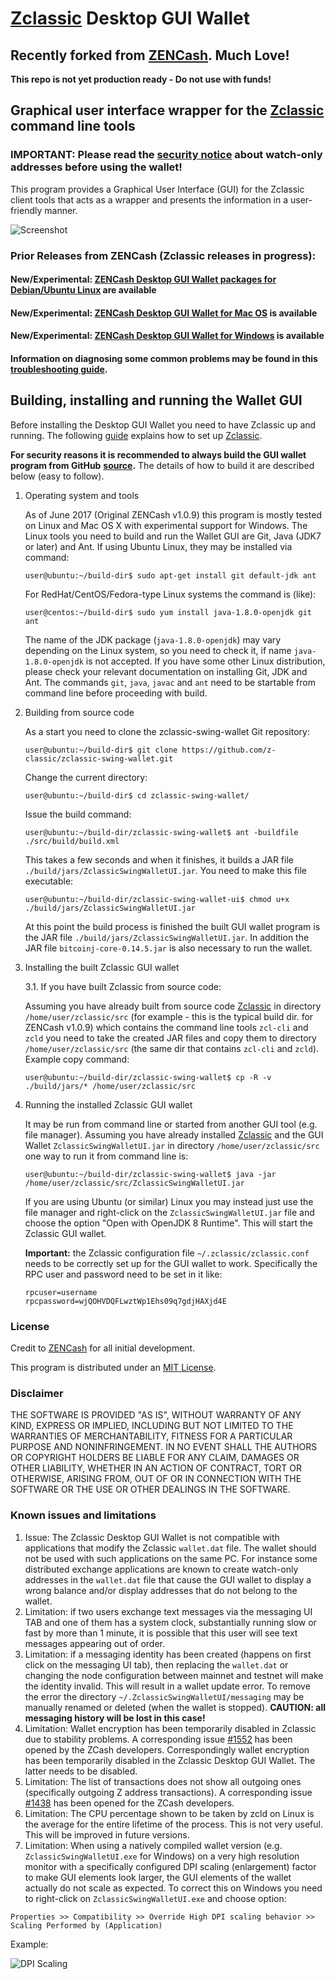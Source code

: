 # [Zclassic](https://zclassic.org) Desktop GUI Wallet

## Recently forked from [ZENCash](https://zensystem.io/). Much Love!

**This repo is not yet production ready - Do not use with funds!**

## Graphical user interface wrapper for the [Zclassic](https://zclassic.org/) command line tools

### IMPORTANT: Please read the [security notice](docs/KnownSecurityIssues.md) about watch-only addresses before using the wallet!

This program provides a Graphical User Interface (GUI) for the Zclassic client tools that acts as a wrapper and
presents the information in a user-friendly manner.

![Screenshot](https://github.com/ZencashOfficial/zclassic-swing-wallet/raw/master/docs/ZENCashWallet.png "Main Window")

### Prior Releases from ZENCash (Zclassic releases in progress):

#### New/Experimental: [ZENCash Desktop GUI Wallet packages for Debian/Ubuntu Linux](https://github.com/ZencashOfficial/zencash-swing-wallet-ui/blob/master/docs/ReleaseUbuntuRepository.md) are available

#### New/Experimental: [ZENCash Desktop GUI Wallet for Mac OS](https://github.com/ZencashOfficial/zencash-swing-wallet-ui/blob/master/docs/Release_0.75.9.md) is available

#### New/Experimental: [ZENCash Desktop GUI Wallet for Windows](https://github.com/ZencashOfficial/zencash-swing-wallet-ui/blob/master/docs/Release_0.75.8.md) is available

#### Information on diagnosing some common problems may be found in this [troubleshooting guide](docs/TroubleshootingGuide.md).

## Building, installing and running the Wallet GUI

Before installing the Desktop GUI Wallet you need to have Zclassic up and running. The following
[guide](https://github.com/z-classic/zclassic/blob/master/README.md)
explains how to set up [Zclassic](https://zclassic.org/).

**For security reasons it is recommended to always build the GUI wallet program from GitHub**
**[source](https://github.com/z-classic/zclassic-swing-wallet/archive/master.zip).**
The details of how to build it are described below (easy to follow).


1. Operating system and tools

   As of June 2017 (Original ZENCash v1.0.9) this program is mostly tested on Linux and Mac OS X
   with experimental support for Windows.
   The Linux tools you need to build and run the Wallet GUI are Git, Java (JDK7 or later) and
   Ant. If using Ubuntu Linux, they may be installed via command:
   ```
   user@ubuntu:~/build-dir$ sudo apt-get install git default-jdk ant
   ```
   For RedHat/CentOS/Fedora-type Linux systems the command is (like):
   ```
   user@centos:~/build-dir$ sudo yum install java-1.8.0-openjdk git ant
   ```
   The name of the JDK package (`java-1.8.0-openjdk`) may vary depending on the Linux system, so you need to
   check it, if name `java-1.8.0-openjdk` is not accepted.
   If you have some other Linux distribution, please check your relevant documentation on installing Git,
   JDK and Ant. The commands `git`, `java`, `javac` and `ant` need to be startable from command line
   before proceeding with build.

2. Building from source code

   As a start you need to clone the zclassic-swing-wallet Git repository:
   ```
   user@ubuntu:~/build-dir$ git clone https://github.com/z-classic/zclassic-swing-wallet.git
   ```
   Change the current directory:
   ```
   user@ubuntu:~/build-dir$ cd zclassic-swing-wallet/
   ```
   Issue the build command:
   ```
   user@ubuntu:~/build-dir/zclassic-swing-wallet$ ant -buildfile ./src/build/build.xml
   ```
   This takes a few seconds and when it finishes, it builds a JAR file `./build/jars/ZclassicSwingWalletUI.jar`.
   You need to make this file executable:
   ```
   user@ubuntu:~/build-dir/zclassic-swing-wallet-ui$ chmod u+x ./build/jars/ZclassicSwingWalletUI.jar
   ```
   At this point the build process is finished the built GUI wallet program is the JAR
   file `./build/jars/ZclassicSwingWalletUI.jar`. In addition the JAR file
   `bitcoinj-core-0.14.5.jar` is also necessary to run the wallet.

3. Installing the built Zclassic GUI wallet

   3.1. If you have built Zclassic from source code:

     Assuming you have already built from source code [Zclassic](https://zclassic.org/) in directory `/home/user/zclassic/src` (for example - this is the typical build dir. for ZENCash v1.0.9) which contains the command line tools `zcl-cli` and `zcld` you need to take the created JAR files and copy them to directory `/home/user/zclassic/src` (the same dir that contains `zcl-cli` and `zcld`). Example copy command:
      ```
      user@ubuntu:~/build-dir/zclassic-swing-wallet$ cp -R -v ./build/jars/* /home/user/zclassic/src    
      ```

4. Running the installed Zclassic GUI wallet

   It may be run from command line or started from another GUI tool (e.g. file manager).
   Assuming you have already installed [Zclassic](https://zclassic.org) and the GUI Wallet `ZclassicSwingWalletUI.jar` in
   directory `/home/user/zclassic/src` one way to run it from command line is:
   ```
   user@ubuntu:~/build-dir/zclassic-swing-wallet$ java -jar /home/user/zclassic/src/ZclassicSwingWalletUI.jar
   ```
   If you are using Ubuntu (or similar) Linux you may instead just use the file manager and
   right-click on the `ZclassicSwingWalletUI.jar` file and choose the option "Open with OpenJDK 8 Runtime".
   This will start the Zclassic GUI wallet.

   **Important:** the Zclassic configuration file `~/.zclassic/zclassic.conf` needs to be correctly set up for the GUI
   wallet to work. Specifically the RPC user and password need to be set in it like:
   ```
   rpcuser=username
   rpcpassword=wjQOHVDQFLwztWp1Ehs09q7gdjHAXjd4E

   ```


### License
Credit to [ZENCash](https://zensystem.io) for all initial development.

This program is distributed under an [MIT License](https://github.com/z-classic/zclassic-swing-wallet/raw/master/LICENSE).

### Disclaimer

THE SOFTWARE IS PROVIDED "AS IS", WITHOUT WARRANTY OF ANY KIND, EXPRESS OR
IMPLIED, INCLUDING BUT NOT LIMITED TO THE WARRANTIES OF MERCHANTABILITY,
FITNESS FOR A PARTICULAR PURPOSE AND NONINFRINGEMENT. IN NO EVENT SHALL THE
AUTHORS OR COPYRIGHT HOLDERS BE LIABLE FOR ANY CLAIM, DAMAGES OR OTHER
LIABILITY, WHETHER IN AN ACTION OF CONTRACT, TORT OR OTHERWISE, ARISING FROM,
OUT OF OR IN CONNECTION WITH THE SOFTWARE OR THE USE OR OTHER DEALINGS IN THE
SOFTWARE.

### Known issues and limitations

1. Issue: The Zclassic Desktop GUI Wallet is not compatible with applications that modify the Zclassic `wallet.dat` file. The wallet should not be used
with such applications on the same PC. For instance some distributed exchange applications are known to create watch-only addresses in the
`wallet.dat` file that cause the GUI wallet to display a wrong balance and/or display addresses that do not belong to the wallet.
1. Limitation: if two users exchange text messages via the messaging UI TAB and one of them has a system clock, substantially running slow or fast by more than 1 minute, it is possible that this user will see text messages appearing out of order.
1. Limitation: if a messaging identity has been created (happens on first click on the messaging UI tab), then replacing the `wallet.dat` or changing the node configuration between mainnet and testnet will make the identity invalid. This will result in a wallet update error. To remove the error the directory `~/.ZclassicSwingWalletUI/messaging` may be manually renamed or deleted (when the wallet is stopped). **CAUTION: all messaging history will be lost in this case!**
1. Limitation: Wallet encryption has been temporarily disabled in Zclassic due to stability problems. A corresponding issue
[#1552](https://github.com/zcash/zcash/issues/1552) has been opened by the ZCash developers. Correspondingly
wallet encryption has been temporarily disabled in the Zclassic Desktop GUI Wallet.
The latter needs to be disabled.
1. Limitation: The list of transactions does not show all outgoing ones (specifically outgoing Z address
transactions). A corresponding issue [#1438](https://github.com/zcash/zcash/issues/1438) has been opened
for the ZCash developers.
1. Limitation: The CPU percentage shown to be taken by zcld on Linux is the average for the entire lifetime
of the process. This is not very useful. This will be improved in future versions.
1. Limitation: When using a natively compiled wallet version (e.g. `ZclassicSwingWalletUI.exe` for Windows) on a
very high resolution monitor with a specifically configured DPI scaling (enlargement) factor to make GUI
elements look larger, the GUI elements of the wallet actually do not scale as expected. To correct this on
Windows you need to right-click on `ZclassicSwingWalletUI.exe` and choose option:
```
Properties >> Compatibility >> Override High DPI scaling behavior >> Scaling Performed by (Application)
```
Example:

![DPI Scaling](https://github.com/z-classic/zclassic-swing-wallet/raw/master/docs/EXEScalingSettings.png "DPI Scaling")
